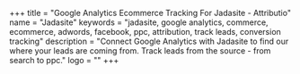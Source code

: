 +++
title = "Google Analytics Ecommerce Tracking For Jadasite - Attributio"
name = "Jadasite"
keywords = "jadasite, google analytics, commerce, ecommerce, adwords, facebook, ppc, attribution, track leads, conversion tracking"
description = "Connect Google Analytics with Jadasite to find our where your leads are coming from. Track leads from the source - from search to ppc."
logo = ""
+++
